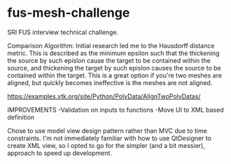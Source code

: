 # fus-mesh-challenge
SRI FUS interview technical challenge.

Comparison Algorithm:
Initial research led me to the Hausdorff distance metric. This is described as the minimum epsilon such that the thickening the source by such epislon cause the target to be contained within the source, and thickening the target by such epislon causes the source to be contained within the target. This is a great option if you're two meshes are aligned, but quickly becomes ineffective is the meshes are not aligned.

https://examples.vtk.org/site/Python/PolyData/AlignTwoPolyDatas/

IMPROVEMENTS
-Validation on inputs to functions
-Move UI to XML based definition

Chose to use model view design pattern rather than MVC due to time constraints. I'm not immediately familiar with how to use QtDesigner to create XML view, so I opted to go for the simpler (and a bit messier), approach to speed up development.